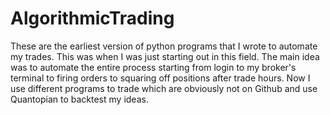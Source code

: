 # AlgorithmicTrading
These are the earliest version of python programs that I wrote to automate my trades. This was when I was just starting out in this field.
The main idea was to automate the entire process starting from login to my broker's terminal to firing orders to squaring off positions
after trade hours. Now I use different programs to trade which are obviously not on Github and use Quantopian to backtest my ideas.
